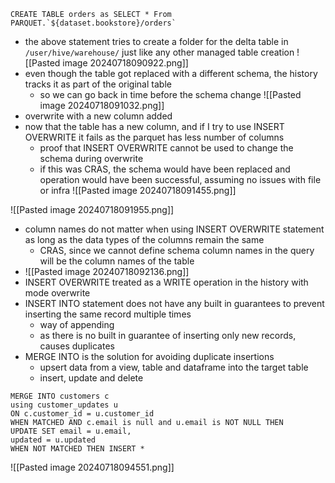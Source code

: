 ```
CREATE TABLE orders as SELECT * From PARQUET.`${dataset.bookstore}/orders`
```
- the above statement tries to create a folder for the delta table in `/user/hive/warehouse/` just like any other managed table creation
![[Pasted image 20240718090922.png]]
- even though the table got replaced with a different schema, the history tracks it as part of the original table
	- so we can go back in time before the schema change
![[Pasted image 20240718091032.png]]
- overwrite with a new column added
- now that the table has a new column, and if I try to use INSERT OVERWRITE it fails as the parquet has less number of columns
	- proof that INSERT OVERWRITE cannot be used to change the schema during overwrite
	- if this was CRAS, the schema would have been replaced and operation would have been successful, assuming no issues with file or infra
![[Pasted image 20240718091455.png]]

![[Pasted image 20240718091955.png]]

- column names do not matter when using INSERT OVERWRITE statement as long as the data types of the columns remain the same
	- CRAS, since we cannot define schema column names in the query will be the column names of the table
- ![[Pasted image 20240718092136.png]]
- INSERT OVERWRITE treated as a WRITE operation in the history with mode overwrite
- INSERT INTO statement does not have any built in guarantees to prevent inserting the same record multiple times
	- way of appending
	- as there is no built in guarantee of inserting only new records, causes duplicates
- MERGE INTO is the solution for avoiding duplicate insertions
	- upsert data from a view, table and dataframe into the target table
	- insert, update and delete
```
MERGE INTO customers c 
using customer_updates u
ON c.customer_id = u.customer_id
WHEN MATCHED AND c.email is null and u.email is NOT NULL THEN 
UPDATE SET email = u.email,
updated = u.updated
WHEN NOT MATCHED THEN INSERT *
```
![[Pasted image 20240718094551.png]]
